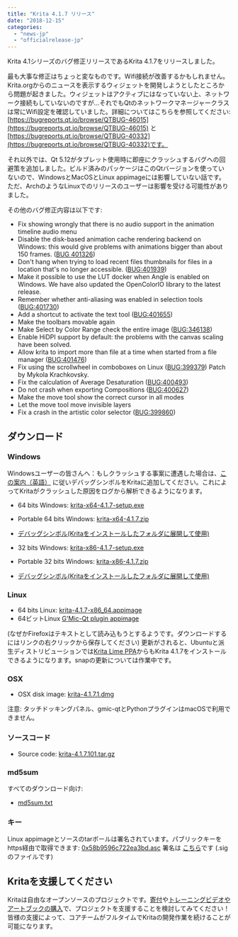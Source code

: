 ```yaml
---
title: "Krita 4.1.7 リリース"
date: "2018-12-15"
categories: 
  - "news-jp"
  - "officialrelease-jp"
---
```


Krita 4.1シリーズのバグ修正リリースであるKrita 4.1.7をリリースしました。

最も大事な修正はちょっと変なものです。Wifi接続が改善するかもしれません。Krita.orgからのニュースを表示するウィジェットを開発しようとしたところから問題が起きました。ウィジェットはアクティブにはなっていない上、ネットワーク接続もしていないのですが…それでもQtのネットワークマネージャークラスは常にWifi設定を確認していました。詳細についてはこちらを参照してください: [https://bugreports.qt.io/browse/QTBUG-46015](https://bugreports.qt.io/browse/QTBUG-46015) と [https://bugreports.qt.io/browse/QTBUG-40332](https://bugreports.qt.io/browse/QTBUG-40332)です。

それ以外では、Qt 5.12がタブレット使用時に即座にクラッシュするバグへの回避策を追加しました。ビルド済みのパッケージはこのQtバージョンを使っていないので、WindowsとMacOSとLinux appimageには影響していない話です。ただ、ArchのようなLinuxでのリリースのユーザーは影響を受ける可能性がありました。

その他のバグ修正内容は以下です:

- Fix showing wrongly that there is no audio support in the animation timeline audio menu
- Disable the disk-based animation cache rendering backend on Windows: this would give problems with animations bigger than about 150 frames. ([BUG 401326](https://bugs.kde.org/show_bug.cgi?id=401326))
- Don't hang when trying to load recent files thumbnails for files in a location that's no longer accessible. ([BUG:401939](https://bugs.kde.org/show_bug.cgi?id=401939))
- Make it possible to use the LUT docker when Angle is enabled on Windows. We have also updated the OpenColorIO library to the latest release.
- Remember whether anti-aliasing was enabled in selection tools ([BUG:401730](https://bugs.kde.org/show_bug.cgi?id=401730))
- Add a shortcut to activate the text tool ([BUG:401655](https://bugs.kde.org/show_bug.cgi?id=401655))
- Make the toolbars movable again
- Make Select by Color Range check the entire image ([BUG:346138](https://bugs.kde.org/show_bug.cgi?id=346138))
- Enable HiDPI support by default: the problems with the canvas scaling have been solved.
- Allow krita to import more than file at a time when started from a file manager ([BUG:401476](https://bugs.kde.org/show_bug.cgi?id=401476))
- Fix using the scrollwheel in comboboxes on Linux ([BUG:399379](https://bugs.kde.org/show_bug.cgi?id=399379)) Patch by Mykola Krachkovsky.
- Fix the calculation of Average Desaturation ([BUG:400493](https://bugs.kde.org/show_bug.cgi?id=))
- Do not crash when exporting Compositions ([BUG:400627](https://bugs.kde.org/show_bug.cgi?id=400627))
- Make the move tool show the correct cursor in all modes
- Let the move tool move invisible layers
- Fix a crash in the artistic color selector ([BUG:399860](https://bugs.kde.org/show_bug.cgi?id=399860))

## ダウンロード

### Windows

Windowsユーザーの皆さんへ：もしクラッシュする事案に遭遇した場合は、[この案内（英語）](https://docs.krita.org/en/reference_manual/dr_minw_debugger.html#dr-minw) に従いデバッグシンボルをKritaに追加してください。これによってKritaがクラッシュした原因をログから解析できるようになります。

- 64 bits Windows: [krita-x64-4.1.7-setup.exe](https://download.kde.org/stable/krita/4.1.7/krita-x64-4.1.7-setup.exe)
- Portable 64 bits Windows: [krita-x64-4.1.7.zip](https://download.kde.org/stable/krita/4.1.7/krita-x64-4.1.7.zip)
- [デバッグシンボル(Kritaをインストールしたフォルダに展開して使用)](https://download.kde.org/stable/krita/4.1.7/krita-x64-4.1.7-dbg.zip)

- 32 bits Windows: [krita-x86-4.1.7-setup.exe](https://download.kde.org/stable/krita/4.1.7/krita-x86-4.1.7-setup.exe)
- Portable 32 bits Windows: [krita-x86-4.1.7.zip](https://download.kde.org/stable/krita/4.1.7/krita-x86-4.1.7.zip)
- [デバッグシンボル(Kritaをインストールしたフォルダに展開して使用)](https://download.kde.org/stable/krita/4.1.7/krita-x86-4.1.7-dbg.zip)

### Linux

- 64 bits Linux: [krita-4.1.7-x86_64.appimage](https://download.kde.org/stable/krita/4.1.7/krita-4.1.7-x86_64.appimage)
- 64ビットLinux [G'Mic-Qt plugin appimage](https://download.kde.org/stable/krita/4.1.7/gmic_krita_qt-x86_64.appimage)

(なぜかFirefoxはテキストとして読み込もうとするようです。ダウンロードするにはリンクの右クリックから保存してください) 更新がされると、Ubuntuと派生ディストリビューションでは[Krita Lime PPA](https://launchpad.net/%7Ekritalime/+archive/ubuntu/ppa)からもKrita 4.1.7をインストールできるようになります。snapの更新については作業中です。

### OSX

- OSX disk image: [krita-4.1.7.1.dmg](https://download.kde.org/stable/krita/4.1.7/krita-4.1.7.1.dmg)

注意: タッチドッキングパネル、gmic-qtとPythonプラグインはmacOSで利用できません。

### ソースコード

- Source code: [krita-4.1.7.101.tar.gz](https://download.kde.org/stable/krita/4.1.7/krita-4.1.7.101.tar.gz)

### md5sum

すべてのダウンロード向け:

- [md5sum.txt](https://download.kde.org/stable/krita/4.1.7/md5sum.txt)

### キー

Linux appimageとソースのtarボールは署名されています。パブリックキーをhttps経由で取得できます: [0x58b9596c722ea3bd.asc](https://share.kde.org/index.php/s/fJ99V5mZvuyD0z8) 署名は [こちら](http://download.kde.org/stable/krita/4.1.7/)です (.sigのファイルです)

## Kritaを支援してください

Kritaは自由なオープンソースのプロジェクトです。[寄付](https://krita.org/jp/support-us-jp/donations-jp/)や[トレーニングビデオやアートブックの購入](https://krita.org/jp/support-us-jp/shop-jp/)で、プロジェクトを支援することを検討してみてください！皆様の支援によって、コアチームがフルタイムでKritaの開発作業を続けることが可能になります。
